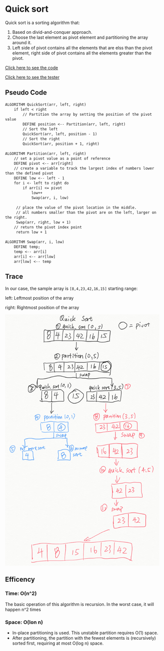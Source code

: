 # Quick sort

Quick sort is a sorting algorithm that:

1. Based on divid-and-conquer approach.
2. Choose the last element as pivot element and partitioning the array around it.
3. Left side of pivot contains all the elements that are elss than the pivot element, right side of pivot contains all the elements greater than the pivot.

[Click here to see the code](quick_sort.js)

[Click here to see the tester](../all_sort.test.js)

## Pseudo Code

```Pseudo
ALGORITHM QuickSort(arr, left, right)
    if left < right
        // Partition the array by setting the position of the pivot value
        DEFINE position <-- Partition(arr, left, right)
        // Sort the left
        QuickSort(arr, left, position - 1)
        // Sort the right
        QuickSort(arr, position + 1, right)

ALGORITHM Partition(arr, left, right)
    // set a pivot value as a point of reference
    DEFINE pivot <-- arr[right]
    // create a variable to track the largest index of numbers lower than the defined pivot
    DEFINE low <-- left - 1
    for i <- left to right do
        if arr[i] <= pivot
            low++
            Swap(arr, i, low)

     // place the value of the pivot location in the middle.
     // all numbers smaller than the pivot are on the left, larger on the right.
     Swap(arr, right, low + 1)
    // return the pivot index point
     return low + 1

ALGORITHM Swap(arr, i, low)
    DEFINE temp;
    temp <-- arr[i]
    arr[i] <-- arr[low]
    arr[low] <-- temp
```

## Trace

In our case, the sample array is ```[8,4,23,42,16,15]```
starting range:

left: Leftmost position of the array

right: Rightmost position of the array

![img1](1.png)

## Efficency

### Time: O(n^2)

The basic operation of this algorithm is recursion. In the worst case, it will happen n^2 times

### Space: O(lon n)

- In-place partitioning is used. This unstable partition requires O(1) space.
- After partitioning, the partition with the fewest elements is (recursively) sorted first, requiring at most O(log n) space.
